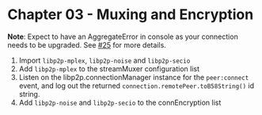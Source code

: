 # Chapter 03 - Muxing and Encryption

**Note**: Expect to have an AggregateError in console as your connection needs to be upgraded. See [#25](/../../issues/25) for more details.

1. Import `libp2p-mplex`, `libp2p-noise` and `libp2p-secio`
1. Add `libp2p-mplex` to the streamMuxer configuration list
1. Listen on the libp2p.connectionManager instance for the `peer:connect` event, and log out the returned `connection.remotePeer.toB58String()` id string.
1. Add `libp2p-noise` and `libp2p-secio` to the connEncryption list
